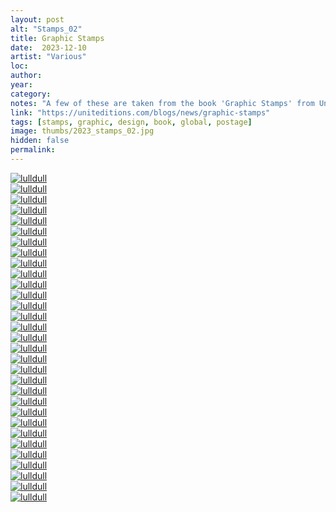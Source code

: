 ```yaml
---
layout: post
alt: "Stamps_02"
title: Graphic Stamps
date:  2023-12-10
artist: "Various"
loc: 
author: 
year: 
category: 
notes: "A few of these are taken from the book 'Graphic Stamps' from Unit Editions."
link: "https://uniteditions.com/blogs/news/graphic-stamps"
tags: [stamps, graphic, design, book, global, postage]
image: thumbs/2023_stamps_02.jpg
hidden: false
permalink:
---
```






<div class="post_image">
	<a href="{{ site.baseurl }}/images/posts/2023_stamps_02/001.jpg" target="_blank">
	<img src="{{ site.baseurl }}/images/posts/2023_stamps_02/001.jpg" alt="lulldull"></a>
</div>

<div class="post_image">
	<a href="{{ site.baseurl }}/images/posts/2023_stamps_02/002.jpg" target="_blank">
	<img src="{{ site.baseurl }}/images/posts/2023_stamps_02/002.jpg" alt="lulldull"></a>
</div>

<div class="post_image">
	<a href="{{ site.baseurl }}/images/posts/2023_stamps_02/003.jpg" target="_blank">
	<img src="{{ site.baseurl }}/images/posts/2023_stamps_02/003.jpg" alt="lulldull"></a>
</div>

<div class="post_image">
	<a href="{{ site.baseurl }}/images/posts/2023_stamps_02/004.jpg" target="_blank">
	<img src="{{ site.baseurl }}/images/posts/2023_stamps_02/004.jpg" alt="lulldull"></a>
</div>

<div class="post_image">
	<a href="{{ site.baseurl }}/images/posts/2023_stamps_02/005.jpg" target="_blank">
	<img src="{{ site.baseurl }}/images/posts/2023_stamps_02/005.jpg" alt="lulldull"></a>
</div>

<div class="post_image">
	<a href="{{ site.baseurl }}/images/posts/2023_stamps_02/006.jpg" target="_blank">
	<img src="{{ site.baseurl }}/images/posts/2023_stamps_02/006.jpg" alt="lulldull"></a>
</div>

<div class="post_image">
	<a href="{{ site.baseurl }}/images/posts/2023_stamps_02/007.jpg" target="_blank">
	<img src="{{ site.baseurl }}/images/posts/2023_stamps_02/007.jpg" alt="lulldull"></a>
</div>


<div class="post_image">
	<a href="{{ site.baseurl }}/images/posts/2023_stamps_02/008.jpg" target="_blank">
	<img src="{{ site.baseurl }}/images/posts/2023_stamps_02/008.jpg" alt="lulldull"></a>
</div>

<div class="post_image">
	<a href="{{ site.baseurl }}/images/posts/2023_stamps_02/009.jpg" target="_blank">
	<img src="{{ site.baseurl }}/images/posts/2023_stamps_02/009.jpg" alt="lulldull"></a>
</div>

<div class="post_image">
	<a href="{{ site.baseurl }}/images/posts/2023_stamps_02/010.jpg" target="_blank">
	<img src="{{ site.baseurl }}/images/posts/2023_stamps_02/010.jpg" alt="lulldull"></a>
</div>


<div class="post_image">
	<a href="{{ site.baseurl }}/images/posts/2023_stamps_02/011.jpg" target="_blank">
	<img src="{{ site.baseurl }}/images/posts/2023_stamps_02/011.jpg" alt="lulldull"></a>
</div>


<div class="post_image">
	<a href="{{ site.baseurl }}/images/posts/2023_stamps_02/012.jpg" target="_blank">
	<img src="{{ site.baseurl }}/images/posts/2023_stamps_02/012.jpg" alt="lulldull"></a>
</div>


<div class="post_image">
	<a href="{{ site.baseurl }}/images/posts/2023_stamps_02/013.jpg" target="_blank">
	<img src="{{ site.baseurl }}/images/posts/2023_stamps_02/013.jpg" alt="lulldull"></a>
</div>


<div class="post_image">
	<a href="{{ site.baseurl }}/images/posts/2023_stamps_02/014.jpg" target="_blank">
	<img src="{{ site.baseurl }}/images/posts/2023_stamps_02/014.jpg" alt="lulldull"></a>
</div>


<div class="post_image">
	<a href="{{ site.baseurl }}/images/posts/2023_stamps_02/015.jpg" target="_blank">
	<img src="{{ site.baseurl }}/images/posts/2023_stamps_02/015.jpg" alt="lulldull"></a>
</div>

<div class="post_image">
	<a href="{{ site.baseurl }}/images/posts/2023_stamps_02/016.jpg" target="_blank">
	<img src="{{ site.baseurl }}/images/posts/2023_stamps_02/016.jpg" alt="lulldull"></a>
</div>

<div class="post_image">
	<a href="{{ site.baseurl }}/images/posts/2023_stamps_02/017.jpg" target="_blank">
	<img src="{{ site.baseurl }}/images/posts/2023_stamps_02/017.jpg" alt="lulldull"></a>
</div>

<div class="post_image">
	<a href="{{ site.baseurl }}/images/posts/2023_stamps_02/018.jpg" target="_blank">
	<img src="{{ site.baseurl }}/images/posts/2023_stamps_02/018.jpg" alt="lulldull"></a>
</div>

<div class="post_image">
	<a href="{{ site.baseurl }}/images/posts/2023_stamps_02/019.jpg" target="_blank">
	<img src="{{ site.baseurl }}/images/posts/2023_stamps_02/019.jpg" alt="lulldull"></a>
</div>

<div class="post_image">
	<a href="{{ site.baseurl }}/images/posts/2023_stamps_02/020.jpg" target="_blank">
	<img src="{{ site.baseurl }}/images/posts/2023_stamps_02/020.jpg" alt="lulldull"></a>
</div>

<div class="post_image">
	<a href="{{ site.baseurl }}/images/posts/2023_stamps_02/021.jpg" target="_blank">
	<img src="{{ site.baseurl }}/images/posts/2023_stamps_02/021.jpg" alt="lulldull"></a>
</div>

<div class="post_image">
	<a href="{{ site.baseurl }}/images/posts/2023_stamps_02/022.jpg" target="_blank">
	<img src="{{ site.baseurl }}/images/posts/2023_stamps_02/022.jpg" alt="lulldull"></a>
</div>

<div class="post_image">
	<a href="{{ site.baseurl }}/images/posts/2023_stamps_02/023.jpg" target="_blank">
	<img src="{{ site.baseurl }}/images/posts/2023_stamps_02/023.jpg" alt="lulldull"></a>
</div>

<div class="post_image">
	<a href="{{ site.baseurl }}/images/posts/2023_stamps_02/024.jpg" target="_blank">
	<img src="{{ site.baseurl }}/images/posts/2023_stamps_02/024.jpg" alt="lulldull"></a>
</div>

<div class="post_image">
	<a href="{{ site.baseurl }}/images/posts/2023_stamps_02/025.jpg" target="_blank">
	<img src="{{ site.baseurl }}/images/posts/2023_stamps_02/025.jpg" alt="lulldull"></a>
</div>

<div class="post_image">
	<a href="{{ site.baseurl }}/images/posts/2023_stamps_02/026.jpg" target="_blank">
	<img src="{{ site.baseurl }}/images/posts/2023_stamps_02/026.jpg" alt="lulldull"></a>
</div>

<div class="post_image">
	<a href="{{ site.baseurl }}/images/posts/2023_stamps_02/027.jpg" target="_blank">
	<img src="{{ site.baseurl }}/images/posts/2023_stamps_02/027.jpg" alt="lulldull"></a>
</div>

<div class="post_image">
	<a href="{{ site.baseurl }}/images/posts/2023_stamps_02/028.jpg" target="_blank">
	<img src="{{ site.baseurl }}/images/posts/2023_stamps_02/028.jpg" alt="lulldull"></a>
</div>

<div class="post_image">
	<a href="{{ site.baseurl }}/images/posts/2023_stamps_02/029.jpg" target="_blank">
	<img src="{{ site.baseurl }}/images/posts/2023_stamps_02/029.jpg" alt="lulldull"></a>
</div>

<div class="post_image">
	<a href="{{ site.baseurl }}/images/posts/2023_stamps_02/030.jpg" target="_blank">
	<img src="{{ site.baseurl }}/images/posts/2023_stamps_02/030.jpg" alt="lulldull"></a>
</div>


<div class="post_image">
	<a href="{{ site.baseurl }}/images/posts/2023_stamps_02/031.jpg" target="_blank">
	<img src="{{ site.baseurl }}/images/posts/2023_stamps_02/031.jpg" alt="lulldull"></a>
</div>







